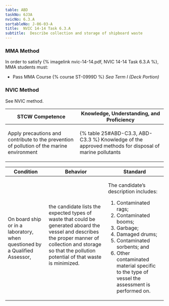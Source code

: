 ```yaml
---
table: ABD
taskNo: 6J3A
nvicNo: 6.3.A 
sortableNo: J-06-03-A
title:  NVIC 14-14 Task 6.3.A
subtitle:  Describe collection and storage of shipboard waste
---
```



### MMA Method

In order to satisfy  {% imagelink nvic-14-14.pdf, NVIC 14-14 Task 6.3.A %}, MMA students must:

* Pass MMA Course {% course ST-0999D %}  *Sea Term I (Deck Portion)*


### NVIC Method

<a onclick="togglevisibility('nvic_methods')" >See NVIC method.</a>

<div id='nvic_methods' class='hide'>

<table>
<thead>
<tr>
<th class='forty'> STCW Competence </th>
<th class='sixty'> Knowledge, Understanding, and Proficiency </th>
</tr>
</thead>




<tbody>
<tr><td markdown='1'>

Apply precautions and contribute to the prevention of pollution of the marine environment

</td><td markdown='1'>

{% table 25#ABD-C3.3, ABD-C3.3 %} Knowledge of the approved methods for disposal of marine pollutants

</td></tr>


</tbody>
</table>


<table>
<thead>
<tr><th class='twenty'>  Condition </th><th class='twenty'> Behavior </th><th  class='sixty'>Standard </th></tr>
</thead>
<tbody >



<tr><td markdown='1'>

On board ship or in a laboratory, when questioned by a Qualified Assessor,

</td><td markdown='1'>

the candidate lists the expected types of waste that could be generated aboard the vessel and describes the proper manner of collection and storage so that the pollution potential of that waste is minimized.

<br>

<div class="tooltip" markdown='1'>



</div>


</td><td markdown='1'>

The candidate’s description includes:

1. Contaminated rags;
2. Contaminated booms;
3. Garbage;
4. Damaged drums;
5. Contaminated sorbents; and
6. Other contaminated material specific to the type of vessel the assessment is performed on. 

</td></tr>
</tbody>
</table>
</div>
